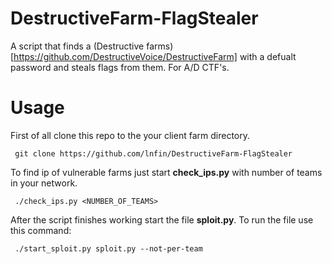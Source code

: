 # DestructiveFarm-FlagStealer
A script that finds a (Destructive farms)[https://github.com/DestructiveVoice/DestructiveFarm] with a defualt password and steals flags from them. For A/D CTF's.
# Usage
First of all clone this repo to the your client farm directory.

``` git clone https://github.com/lnfin/DestructiveFarm-FlagStealer```  

To find ip of vulnerable farms just start **check_ips.py** with number of teams in your network.  

``` ./check_ips.py <NUMBER_OF_TEAMS>```  

After the script finishes working start the file **sploit.py**. To run the file use this command:  

``` ./start_sploit.py sploit.py --not-per-team```  
